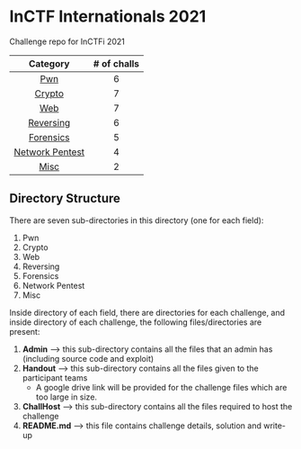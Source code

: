 # InCTF Internationals 2021

Challenge repo for InCTFi 2021

|Category|# of challs|
|:-:|:-:|
|[Pwn](Pwn/)|6|
|[Crypto](Crypto/)|7|
|[Web](Web/)|7|
|[Reversing](Reversing/)|6|
|[Forensics](Forensics/)|5|
|[Network Pentest](Network%20Pentest/)|4|
|[Misc](Misc/)|2|

## Directory Structure

There are seven sub-directories in this directory (one for each field):

1. Pwn
2. Crypto
3. Web
4. Reversing
5. Forensics
6. Network Pentest
7. Misc

Inside directory of each field, there are directories for each challenge, and inside directory of each challenge, the following files/directories are present:

1. **Admin** --> this sub-directory contains all the files that an admin has (including source code and exploit)
2. **Handout** --> this sub-directory contains all the files given to the participant teams
    + A google drive link will be provided for the challenge files which are too large in size.
3. **ChallHost** --> this sub-directory contains all the files required to host the challenge
4. **README.md** --> this file contains challenge details, solution and write-up
